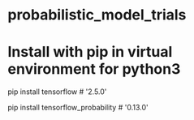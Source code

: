 # probabilistic_model_trials

# Install with pip in virtual environment for python3

pip install tensorflow  # '2.5.0'

pip install tensorflow_probability # '0.13.0'


